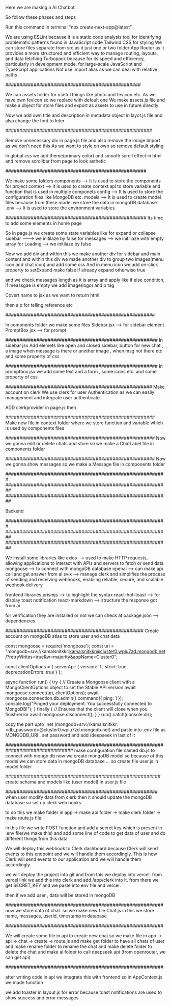 Here we are making a AI Chatbot.

So follow these phases and steps

Run this command in terminal "npx create-next-app@latest"

We are using ESLint because it is a static code analysis tool for identifying problematic patterns found in JavaScript code Tailwind CSS for styling We can store files separate from src as it just one or two folder App Router as it provides a more structured and efficient way to manage routing, layouts, and data fetching Turbopack because for its speed and efficiency, particularly in development mode, for large-scale JavaScript and TypeScript applications Not use import alias as we can deal with relative paths

################################################

We can assets folder for useful things like photo and fevicon etc. As we have own fevicon so we replace with default one We make assets.js file and make a object for store files and export as assets to use in future directly

Now we add own title and description in metadata object in layot.js file and also change the font to Inter

####################################################

Remove unnecessary div in page.js file and also remove the image Import as we don't need this As we want to style on own so remove default styling

In global css we add theme(primary color) and smooth scroll effect in html and remove scrollbar from page to look asthetic

##################################################

We make some folders components --> It is used to store the components for project context --> It is used to create context api to store variable and function that is used in multiple componets config --> It is used to store the configuration files like MongoDB etc. models --> It is used to create model files because from these model we store the data in mongoDB database .env --> It is used to store the environment variables

################################################## Its time to add some elements in home page

So in page.js we create some state variables like for expand or collapse sidebar ---> we initilaze by false for messages --> we initiliaze with empty array for Loading --> we initilaze by false

Now we add div and within this we make another div for sidebar and main content and within this div we made another div to group two images(menu icon and chat icon) and add some css And in menu icon we add on-click property to setExpand make false if already expand otherwise true

and we check messages length as it is array and apply like if else condition, if meassgae is empty we add image(logo) and p tag

Covert name to jsx as we want to return html

then a p for telling reference etc

#####################################################

In comonents folder we make some files Sidebar jsx --> for sidebar element PromptBox jsx --> for prompt

###################################################### In sidebar jsx Add elemets like open and closed sidebar, button for new chat , a image when message is there or another image , when msg not there etc and some property of css

###################################################### In promptbox jsx we add some text and a form , some icons etc. and some property of css

#################################################### Make account on clerk We use clerk for user Authentication as we can easliy management and integrate user authenticate

ADD clerkprovider in page.js then

##################################################### Make new file in context folder where we store function and variable which is used by components files

##################################################### Now we gonna edit or delete chats and store so we make a ChatLabel file in components folder

##################################################### Now we gonna show messages so we make a Message file in components folder

######################################################### ########################################################## ##########################################################

Backend

######################################################### ########################################################## ##########################################################

We install some libraries like axios --> used to make HTTP requests, allowing applications to interact with APIs and servers to fetch or send data mongoose --> to connect with mongoDB database openai --> can make api call and get answer from ai svix --> manage clerk and simplifies the process of sending and receiving webhooks, enabling reliable, secure, and scalable webhook delivery

frontend libraries prismjs --> to highlight the syntax react-hot-toast --> for display toast notification react-markdown --> structure the response got from ai

for verification they are installed or not we can check at package.json --> dependencies

################################################# Create account on mongoDB atlas to store user and chat data

const mongoose = require('mongoose'); const uri = "mongodb+srv://kamalsnitkkr:kamalsnitkkr@cluster0.wpiu7zd.mongodb.net/?retryWrites=true&w=majority&appName=Cluster0";

const clientOptions = { serverApi: { version: '1', strict: true, deprecationErrors: true } };

async function run() { try { // Create a Mongoose client with a MongoClientOptions object to set the Stable API version await mongoose.connect(uri, clientOptions); await mongoose.connection.db.admin().command({ ping: 1 }); console.log("Pinged your deployment. You successfully connected to MongoDB!"); } finally { // Ensures that the client will close when you finish/error await mongoose.disconnect(); } } run().catch(console.dir);

copy the part upto .net (mongodb+srv://kamalsnitkkr:<db_password>@cluster0.wpiu7zd.mongodb.net) and paste into .env file as MONGODB_URI , set password and add /deepseek in last of it

################################################################################ make configuration file named db.js to connect with mongo db now we create mongoDB model so because of this model we can store data in mongoDB database ... so create file user.js in model folder

####################################################### create schema and models like (user model) in user.js file

###################################################### when user modify data from clerk then it should update the mongoDB database so set up clerk web hooks

to do this we make folder in app -> make api folder -> make clerk folder -> make route.js file

in this file we write POST function and add a secret key which is present in .env file(we make this) and add some line of code to get data of user and do different things from this data

We will deploy this webhook to Clerk dashboard because Clerk will send events to this endpoint and we will handle them accordingly. This is how Clerk will send events to our application and we will handle them accordingly.

we will deploy the project into git and from this we deploy into vercel. from vercel link we add this into clerk and add /app/clerk into it. from there we get SECRET_KEY and we paste into env file and vercel.

then if we add user , data will be stored in mongoDB

######################################################## now we store data of chat. so we make new file Chat.js in this we store name, messages, userid, timestamp in database

########################################################

We will create some file in api to create new chat so we make file in app -> api -> chat -> create -> route.js and make get folder to have all chats of user and make rename folder to rename the chat and make delete folder to delete the chat and make ai folder to call deepseek api (from openrouter, we can get api)

########################################################

after writing code in api we integrate this with frontend so in AppContext.js we made function

we add toaster in layout.js for error because toast notifications are used to show success and error messages
